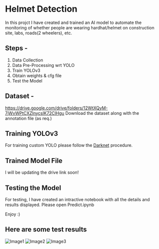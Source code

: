 # Helmet Detection

In this projct I have created and trained an AI model to automate the monitoring of whether people are wearing hardhat/helmet on construction site, labs, roads(2 wheelers), etc.

## Steps - 
1. Data Collection
2. Data Pre-Processing wrt YOLO
3. Train YOLOv3
4. Obtain weights & cfg file
5. Test the Model

## Dataset - 
https://drive.google.com/drive/folders/12WtXQyM-7jWvWPtCXZlnycsIK72ClHgu
Download the dataset along with the annotation file (as req.)

## Training YOLOv3
For training custom YOLO please follow the [Darknet](https://github.com/AlexeyAB/darknet) procedure.

## Trained Model File
I will be updating the drive link soon!

## Testing the Model
For testing, I have created an intractive notebook with all the details and results displayed.
Please open Predict.ipynb

Enjoy :)

## Here are some test results
![Image1](https://github.com/imsaksham-c/SafetyAtWorkplace-Helmet-and-Mask-Detection/blob/master/helmet-detection/test-result/1.png)
![Image2](https://github.com/imsaksham-c/SafetyAtWorkplace-Helmet-and-Mask-Detection/blob/master/helmet-detection/test-result/2.png)
![Image3](https://github.com/imsaksham-c/SafetyAtWorkplace-Helmet-and-Mask-Detection/blob/master/helmet-detection/test-result/3.png)
